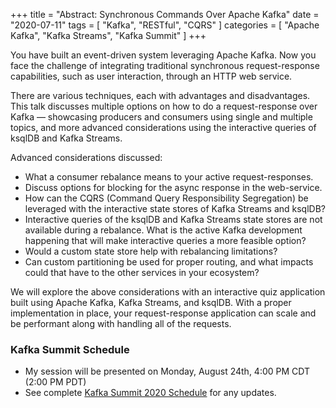 +++
title = "Abstract: Synchronous Commands Over Apache Kafka"
date = "2020-07-11"
tags = [ "Kafka", "RESTful", "CQRS" ]
categories = [ "Apache Kafka", "Kafka Streams", "Kafka Summit" ]
+++

You have built an event-driven system leveraging Apache Kafka. Now you face the challenge of integrating traditional synchronous request-response capabilities, such as user interaction, through an HTTP web service.

There are various techniques, each with advantages and disadvantages.  This talk discusses multiple options on how to do a request-response over Kafka — showcasing producers and consumers using single and multiple topics, and more advanced considerations using the interactive queries of ksqlDB and Kafka Streams.

Advanced considerations discussed:

* What a consumer rebalance means to your active request-responses.
* Discuss options for blocking for the async response in the web-service.
* How can the CQRS (Command Query Responsibility Segregation) be leveraged with the interactive state stores of Kafka Streams and ksqlDB?
* Interactive queries of the ksqlDB and Kafka Streams state stores are not available during a rebalance. What is the active Kafka development happening that will make interactive queries a more feasible option?
* Would a custom state store help with rebalancing limitations?
* Can custom partitioning be used for proper routing, and what impacts could that have to the other services in your ecosystem?

We will explore the above considerations with an interactive quiz application built using Apache Kafka, Kafka Streams, and ksqlDB. With a proper implementation in place, your request-response application can scale and be performant along with handling all of the requests.

### Kafka Summit Schedule

* My session will be presented on Monday, August 24th, 4:00 PM CDT (2:00 PM PDT)
* See complete [Kafka Summit 2020 Schedule](https://events.kafka-summit.org/2020-schedule) for any updates.
